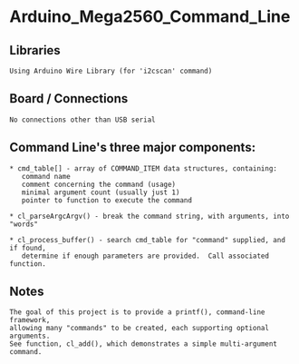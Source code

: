 # Arduino_Mega2560_Command_Line

## Libraries
    
    Using Arduino Wire Library (for 'i2cscan' command)
		
## Board / Connections
    
    No connections other than USB serial
		
## Command Line's three major components:
    
    * cmd_table[] - array of COMMAND_ITEM data structures, containing:
       command name
       comment concerning the command (usage)
       minimal argument count (usually just 1)
       pointer to function to execute the command
    
    * cl_parseArgcArgv() - break the command string, with arguments, into "words"
    
    * cl_process_buffer() - search cmd_table for "command" supplied, and if found,
       determine if enough parameters are provided.  Call associated function.
	
## Notes
    
    The goal of this project is to provide a printf(), command-line framework,
    allowing many "commands" to be created, each supporting optional arguments.
    See function, cl_add(), which demonstrates a simple multi-argument command.

